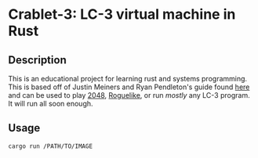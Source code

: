 # Crablet-3: LC-3 virtual machine in Rust

## Description
This is an educational project for learning rust and systems programming.
This is based off of Justin Meiners and Ryan Pendleton's guide found [here](https://www.jmeiners.com/lc3-vm/) and can be used to play [2048](https://github.com/rpendleton/lc3-2048), [Roguelike](https://github.com/justinmeiners/lc3-rogue),  or run *mostly* any LC-3 program.
It will run all soon enough.

## Usage
`cargo run /PATH/TO/IMAGE`
